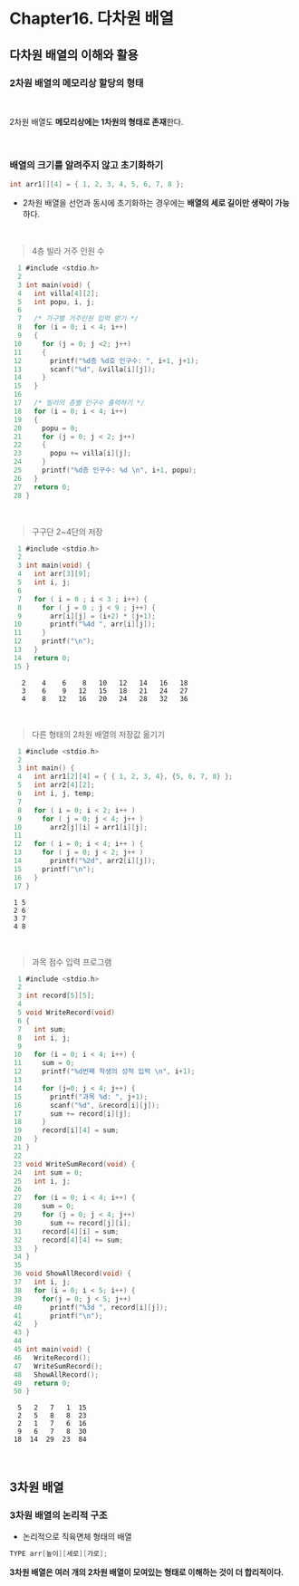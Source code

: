 # Chapter16. 다차원 배열

## 다차원 배열의 이해와 활용

### 2차원 배열의 메모리상 할당의 형태

<br>

2차원 배열도 **메모리상에는 1차원의 형태로 존재**한다.

<br>

### 배열의 크기를 알려주지 않고 초기화하기

```c
int arr1[][4] = { 1, 2, 3, 4, 5, 6, 7, 8 };
```

- 2차원 배열을 선언과 동시에 초기화하는 경우에는 **배열의 세로 길이만 생략이 가능**하다.

<br>

> 4층 빌라 거주 인원 수

```c
  1 #include <stdio.h>
  2
  3 int main(void) {
  4   int villa[4][2];
  5   int popu, i, j;
  6
  7   /* 가구별 거주인원 입력 받기 */
  8   for (i = 0; i < 4; i++)
  9   {
 10     for (j = 0; j <2; j++)
 11     {
 12       printf("%d층 %d호 인구수: ", i+1, j+1);
 13       scanf("%d", &villa[i][j]);
 14     }
 15   }
 16
 17   /* 빌라의 층별 인구수 출력하기 */
 18   for (i = 0; i < 4; i++)
 19   {
 20     popu = 0;
 21     for (j = 0; j < 2; j++)
 22     {
 23       popu += villa[i][j];
 24     }
 25     printf("%d층 인구수: %d \n", i+1, popu);
 26   }
 27   return 0;
 28 }
```

<br>

> 구구단 2~4단의 저장

```c
  1 #include <stdio.h>
  2
  3 int main(void) {
  4   int arr[3][9];
  5   int i, j;
  6
  7   for ( i = 0 ; i < 3 ; i++) {
  8     for ( j = 0 ; j < 9 ; j++) {
  9       arr[i][j] = (i+2) * (j+1);
 10       printf("%4d ", arr[i][j]);
 11     }
 12     printf("\n");
 13   }
 14   return 0;
 15 }
```

```
   2    4    6    8   10   12   14   16   18
   3    6    9   12   15   18   21   24   27
   4    8   12   16   20   24   28   32   36
```

<br>

> 다른 형태의 2차원 배열의 저장값 옮기기

```c
  1 #include <stdio.h>
  2
  3 int main() {
  4   int arr1[2][4] = { { 1, 2, 3, 4}, {5, 6, 7, 8} };
  5   int arr2[4][2];
  6   int i, j, temp;
  7
  8   for ( i = 0; i < 2; i++ )
  9     for ( j = 0; j < 4; j++ )
 10       arr2[j][i] = arr1[i][j];
 11
 12   for ( i = 0; i < 4; i++ ) {
 13     for ( j = 0; j < 2; j++ )
 14       printf("%2d", arr2[i][j]);
 15     printf("\n");
 16   }
 17 }
```

```
 1 5
 2 6
 3 7
 4 8
```

<br>

> 과목 점수 입력 프로그램

```c
  1 #include <stdio.h>
  2
  3 int record[5][5];
  4
  5 void WriteRecord(void)
  6 {
  7   int sum;
  8   int i, j;
  9
 10   for (i = 0; i < 4; i++) {
 11     sum = 0;
 12     printf("%d번째 학생의 성적 입력 \n", i+1);
 13
 14     for (j=0; j < 4; j++) {
 15       printf("과목 %d: ", j+1);
 16       scanf("%d", &record[i][j]);
 17       sum += record[i][j];
 18     }
 19     record[i][4] = sum;
 20   }
 21 }
 22
 23 void WriteSumRecord(void) {
 24   int sum = 0;
 25   int i, j;
 26
 27   for (i = 0; i < 4; i++) {
 28     sum = 0;
 29     for (j = 0; j < 4; j++)
 30       sum += record[j][i];
 31     record[4][i] = sum;
 32     record[4][4] += sum;
 33   }
 34 }
 35
 36 void ShowAllRecord(void) {
 37   int i, j;
 38   for (i = 0; i < 5; i++) {
 39     for(j = 0; j < 5; j++)
 40       printf("%3d ", record[i][j]);
 41       printf("\n");
 42   }
 43 }
 44
 45 int main(void) {
 46   WriteRecord();
 47   WriteSumRecord();
 48   ShowAllRecord();
 49   return 0;
 50 }
```

```
  5   2   7   1  15
  2   5   8   8  23
  2   1   7   6  16
  9   6   7   8  30
 18  14  29  23  84
```

<br>

## 3차원 배열

### 3차원 배열의 논리적 구조

- 논리적으로 직육면체 형태의 배열

```c
TYPE arr[높이][세로][가로];
```

**3차원 배열은 여러 개의 2차원 배열이 모여있는 형태로 이해하는 것이 더 합리적이다.**

<br>



<p align='center'>
<img src=''>
</p>

<p align='center'>
<img src=''>
</p>
